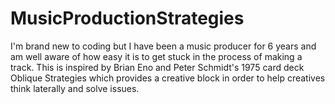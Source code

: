 # MusicProductionStrategies
I'm brand new to coding but I have been a music producer for 6 years and am well aware of how easy it is to get stuck in the process of making a track. This is inspired by Brian Eno
and Peter Schmidt's 1975 card deck Oblique Strategies which provides a creative block in order to help creatives think laterally and solve issues. 
